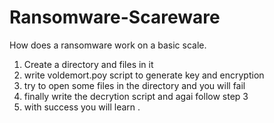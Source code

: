 # Ransomware-Scareware
How does a ransomware work on a basic scale.

1. Create a directory and files in it
2. write voldemort.poy script to generate key and encryption
3. try to open some files in the directory and you will fail
4. finally write the decrytion script and agai follow step 3
5. with success you will learn .
